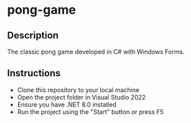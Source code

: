 # pong-game
## Description
The classic pong game developed in C# with Windows Forms.
## Instructions
* Clone this repository to your local machine
* Open the project folder in Visual Studio 2022
* Ensure you have .NET 8.0 installed
* Run the project using the "Start" button or press F5
